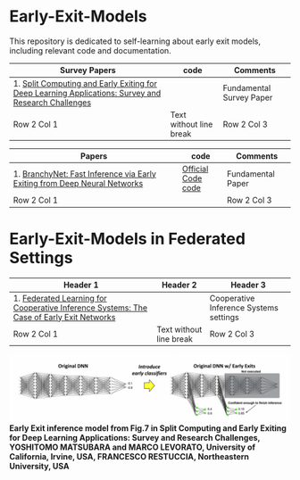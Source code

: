 # Early-Exit-Models
 This repository is dedicated to self-learning about early exit models, including relevant code and documentation.  

| Survey Papers    | code              | Comments    |
|-------------|-------------------------|-------------|
| 1. [Split Computing and Early Exiting for Deep Learning Applications: Survey and Research Challenges](https://dl.acm.org/doi/pdf/10.1145/3527155) |       | Fundamental Survey Paper |
| Row 2 Col 1 | Text without line break | Row 2 Col 3 |

| Papers   | code               | Comments   |
|-------------|-------------------------|-------------|
| 1. [BranchyNet: Fast Inference via Early Exiting from Deep Neural Networks](https://arxiv.org/abs/1709.01686)| [Official Code](https://gitlab.com/kunglab/branchynet)<br>[code](https://github.com/gorakraj/earlyexit_onnx/tree/master/Networks/6.%20BranchyNet)      | Fundamental  Paper |
| Row 2 Col 1 |  | Row 2 Col 3 |

# Early-Exit-Models in Federated Settings

| Header 1    | Header 2                | Header 3    |
|-------------|-------------------------|-------------|
| 1. [Federated Learning for Cooperative Inference Systems: The Case of Early Exit Networks](https://arxiv.org/abs/2405.04249) |       | Cooperative Inference Systems settings |
| Row 2 Col 1 | Text without line break | Row 2 Col 3 |



![Early Exit --- Fig. 7 in 1st survey paper](Y_Matsubara_et_al.png)
**Early Exit inference model from Fig.7 in Split Computing and Early Exiting for Deep Learning Applications: Survey and Research Challenges, YOSHITOMO MATSUBARA and MARCO LEVORATO, University of California, Irvine, USA, FRANCESCO RESTUCCIA, Northeastern University, USA**
